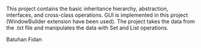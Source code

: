 This project contains the basic inheritance hierarchy, abstraction, interfaces, and cross-class operations.
GUI is implemented in this project (WindowBuilder extension have been used).
The project takes the data from the .txt file and manipulates the data with Set and List operations.

Batuhan Fidan
